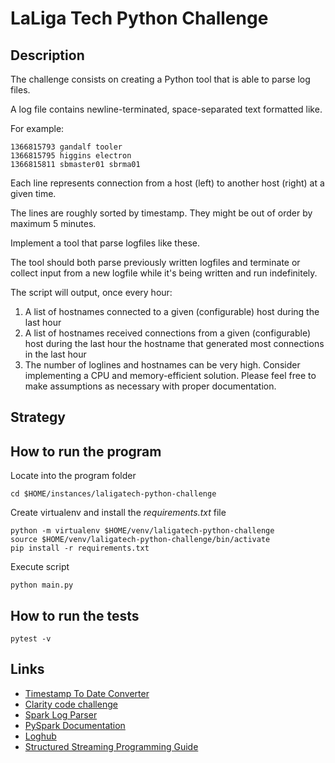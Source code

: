 # LaLiga Tech Python Challenge

## Description

The challenge consists on creating a Python tool that is able to parse log
files.

A log file contains newline-terminated, space-separated text formatted like.

For example:

```text
1366815793 gandalf tooler
1366815795 higgins electron
1366815811 sbmaster01 sbrma01
```

Each line represents connection from a host (left) to another host (right) at
a given time.

The lines are roughly sorted by timestamp. They might be out of order by
maximum 5 minutes.

Implement a tool that parse logfiles like these.

The tool should both parse previously written logfiles and terminate or collect
input from a new logfile while it's being written and run indefinitely.

The script will output, once every hour:

1. A list of hostnames connected to a given (configurable) host during the last
  hour
2. A list of hostnames received connections from a given (configurable) host
  during the last hour the hostname that generated most connections in the last
  hour
3. The number of loglines and hostnames can be very high. Consider implementing
  a CPU and memory-efficient solution. Please feel free to make assumptions as
  necessary with proper documentation.

## Strategy


## How to run the program

Locate into the program folder

```shell
cd $HOME/instances/laligatech-python-challenge
```

Create virtualenv and install the *requirements.txt* file

```shell
python -m virtualenv $HOME/venv/laligatech-python-challenge
source $HOME/venv/laligatech-python-challenge/bin/activate
pip install -r requirements.txt
```

Execute script 

```shell
python main.py
```

## How to run the tests

```shell
pytest -v
```

## Links

- [Timestamp To Date Converter](https://timestamp.online/)
- [Clarity code challenge](https://aironman2k.wordpress.com/2021/04/23/clarity-code-challenge/)
- [Spark Log Parser](https://github.com/xiandong79/Spark-Log-Parser)
- [PySpark Documentation](https://spark.apache.org/docs/latest/api/python/index.html)
- [Loghub](https://github.com/logpai/loghub)
- [Structured Streaming Programming Guide](https://spark.apache.org/docs/latest/structured-streaming-programming-guide.html)